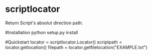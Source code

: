 # scriptlocator
Return Script's absolut direction path.

#Installation
python setup.py install

#Quickstart
locator = scriptlocator.Locator()
scriptpath = locator.getlocation()
filepath = locator.getfilelocation("EXAMPLE.txt")
